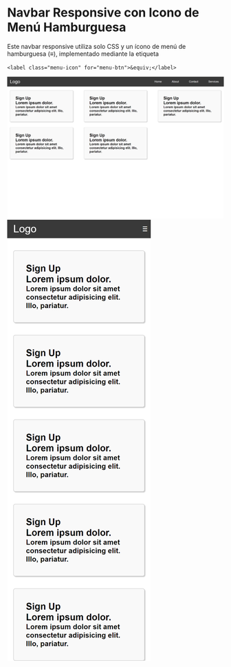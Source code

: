 # Navbar Responsive con Icono de Menú Hamburguesa

Este navbar responsive utiliza solo CSS y un ícono de menú de hamburguesa (≡), implementado mediante la etiqueta 

`
<label class="menu-icon" for="menu-btn">&equiv;</label>
`

![](./screenshots/desktop.png)
![](./screenshots/mobile.png)
